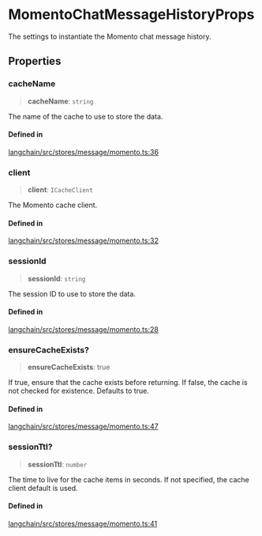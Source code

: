 MomentoChatMessageHistoryProps
==============================

The settings to instantiate the Momento chat message history.

Properties[](#properties "Direct link to Properties")
------------------------------------------------------

### cacheName[](#cachename "Direct link to cacheName")

> **cacheName**: `string`

The name of the cache to use to store the data.

#### Defined in[](#defined-in "Direct link to Defined in")

[langchain/src/stores/message/momento.ts:36](https://github.com/hwchase17/langchainjs/blob/1c1274d/langchain/src/stores/message/momento.ts#L36)

### client[](#client "Direct link to client")

> **client**: `ICacheClient`

The Momento cache client.

#### Defined in[](#defined-in-1 "Direct link to Defined in")

[langchain/src/stores/message/momento.ts:32](https://github.com/hwchase17/langchainjs/blob/1c1274d/langchain/src/stores/message/momento.ts#L32)

### sessionId[](#sessionid "Direct link to sessionId")

> **sessionId**: `string`

The session ID to use to store the data.

#### Defined in[](#defined-in-2 "Direct link to Defined in")

[langchain/src/stores/message/momento.ts:28](https://github.com/hwchase17/langchainjs/blob/1c1274d/langchain/src/stores/message/momento.ts#L28)

### ensureCacheExists?[](#ensurecacheexists "Direct link to ensureCacheExists?")

> **ensureCacheExists**: true

If true, ensure that the cache exists before returning. If false, the cache is not checked for existence. Defaults to true.

#### Defined in[](#defined-in-3 "Direct link to Defined in")

[langchain/src/stores/message/momento.ts:47](https://github.com/hwchase17/langchainjs/blob/1c1274d/langchain/src/stores/message/momento.ts#L47)

### sessionTtl?[](#sessionttl "Direct link to sessionTtl?")

> **sessionTtl**: `number`

The time to live for the cache items in seconds. If not specified, the cache client default is used.

#### Defined in[](#defined-in-4 "Direct link to Defined in")

[langchain/src/stores/message/momento.ts:41](https://github.com/hwchase17/langchainjs/blob/1c1274d/langchain/src/stores/message/momento.ts#L41)
